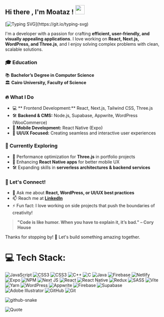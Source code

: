 ## Hi there , I'm Moataz ! <img src="https://media.giphy.com/media/hvRJCLFzcasrR4ia7z/giphy.gif" width="30px">

[![Typing SVG](https://readme-typing-svg.herokuapp.com?font=Fira+Code&pause=1000&color=F7DF1E&width=435&lines=Front-End+Developer+%7C+React+%26+WordPress+Enthusiast;Building+awesome+digital+experiences!)](https://git.io/typing-svg)

I'm a developer with a passion for crafting **efficient, user-friendly, and visually appealing applications**. I love working on **React, Next.js, WordPress, and Three.js**, and I enjoy solving complex problems with clean, scalable solutions.

### 🎓 Education  
📚 **Bachelor’s Degree in Computer Science**  
🏛️ **Cairo University, Faculty of Science**  

### 🔥 What I Do  
- 💻 **
Frontend Development:** React, Next.js, Tailwind CSS, Three.js  
- 🛠 **Backend & CMS:** Node.js, Supabase, Appwrite, WordPress (WooCommerce)  
- 📱 **Mobile Development:** React Native (Expo)  
- 🎨 **UI/UX Focused:** Creating seamless and interactive user experiences  

### 🌱 Currently Exploring  
- 🚀 Performance optimization for **Three.js** in portfolio projects  
- 📱 Enhancing **React Native apps** for better mobile UX  
- 🛠 Expanding skills in **serverless architectures & backend services**  

### 📧 Let's Connect!  
- 💬 Ask me about **React, WordPress, or UI/UX best practices**  
- 📫 Reach me at **[LinkedIn](https://www.linkedin.com/in/moataz-essam-237509344/)**  
- ⚡ Fun fact: I love working on side projects that push the boundaries of creativity!  

> **"Code is like humor. When you have to explain it, it’s bad." – Cory House**  

Thanks for stopping by! 🚀 Let's build something amazing together.  

# 💻 Tech Stack:
![JavaScript](https://img.shields.io/badge/javascript-%23323330.svg?style=for-the-badge&logo=javascript&logoColor=%23F7DF1E) ![CSS3](https://img.shields.io/badge/css3-%231572B6.svg?style=for-the-badge&logo=css3&logoColor=white) ![CSS3](https://img.shields.io/badge/css3-%231572B6.svg?style=for-the-badge&logo=css3&logoColor=white) ![C++](https://img.shields.io/badge/c++-%2300599C.svg?style=for-the-badge&logo=c%2B%2B&logoColor=white) ![C](https://img.shields.io/badge/c-%2300599C.svg?style=for-the-badge&logo=c&logoColor=white) ![Java](https://img.shields.io/badge/java-%23ED8B00.svg?style=for-the-badge&logo=openjdk&logoColor=white) ![Firebase](https://img.shields.io/badge/firebase-%23039BE5.svg?style=for-the-badge&logo=firebase) ![Netlify](https://img.shields.io/badge/netlify-%23000000.svg?style=for-the-badge&logo=netlify&logoColor=#00C7B7) ![Expo](https://img.shields.io/badge/expo-1C1E24?style=for-the-badge&logo=expo&logoColor=#D04A37) ![NPM](https://img.shields.io/badge/NPM-%23CB3837.svg?style=for-the-badge&logo=npm&logoColor=white) ![Next JS](https://img.shields.io/badge/Next-black?style=for-the-badge&logo=next.js&logoColor=white) ![React](https://img.shields.io/badge/react-%2320232a.svg?style=for-the-badge&logo=react&logoColor=%2361DAFB) ![React Native](https://img.shields.io/badge/react_native-%2320232a.svg?style=for-the-badge&logo=react&logoColor=%2361DAFB) ![Redux](https://img.shields.io/badge/redux-%23593d88.svg?style=for-the-badge&logo=redux&logoColor=white) ![SASS](https://img.shields.io/badge/SASS-hotpink.svg?style=for-the-badge&logo=SASS&logoColor=white) ![Vite](https://img.shields.io/badge/vite-%23646CFF.svg?style=for-the-badge&logo=vite&logoColor=white) ![Yarn](https://img.shields.io/badge/yarn-%232C8EBB.svg?style=for-the-badge&logo=yarn&logoColor=white) ![WordPress](https://img.shields.io/badge/WordPress-%23117AC9.svg?style=for-the-badge&logo=WordPress&logoColor=white) ![Appwrite](https://img.shields.io/badge/Appwrite-%23FD366E.svg?style=for-the-badge&logo=appwrite&logoColor=white) ![Firebase](https://img.shields.io/badge/firebase-a08021?style=for-the-badge&logo=firebase&logoColor=ffcd34) ![Supabase](https://img.shields.io/badge/Supabase-3ECF8E?style=for-the-badge&logo=supabase&logoColor=white) ![Adobe Illustrator](https://img.shields.io/badge/adobe%20illustrator-%23FF9A00.svg?style=for-the-badge&logo=adobe%20illustrator&logoColor=white) ![GitHub](https://img.shields.io/badge/github-%23121011.svg?style=for-the-badge&logo=github&logoColor=white) ![Git](https://img.shields.io/badge/git-%23F05033.svg?style=for-the-badge&logo=git&logoColor=white)

<picture>
  <source media="(prefers-color-scheme: dark)" srcset="https://raw.githubusercontent.com/MoatazEssam/MoatazEssam/output/github-snake-dark.svg" />
  <source media="(prefers-color-scheme: light)" srcset="https://raw.githubusercontent.com/MoatazEssam/MoatazEssam/output/github-snake.svg" />
  <img alt="github-snake" src="https://raw.githubusercontent.com/MoatazEssam/MoatazEssam/output/github-snake.svg" />
</picture>

![Quote](https://quotes-github-readme.vercel.app/api?type=horizontal&theme=radical)
<!-- Proudly created with GPRM ( https://gprm.itsvg.in ) -->
